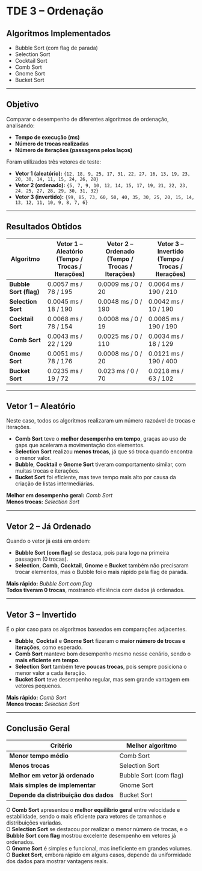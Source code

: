 #  TDE 3 – Ordenação 

##  Algoritmos Implementados
- Bubble Sort (com flag de parada)  
- Selection Sort  
- Cocktail Sort  
- Comb Sort  
- Gnome Sort  
- Bucket Sort  

---

##  Objetivo
Comparar o desempenho de diferentes algoritmos de ordenação, analisando:
- **Tempo de execução (ms)**
- **Número de trocas realizadas**
- **Número de iterações (passagens pelos laços)**

Foram utilizados três vetores de teste:

- **Vetor 1 (aleatório):** `{12, 18, 9, 25, 17, 31, 22, 27, 16, 13, 19, 23, 20, 30, 14, 11, 15, 24, 26, 28}`  
- **Vetor 2 (ordenado):** `{5, 7, 9, 10, 12, 14, 15, 17, 19, 21, 22, 23, 24, 25, 27, 28, 29, 30, 31, 32}`  
- **Vetor 3 (invertido):** `{99, 85, 73, 60, 50, 40, 35, 30, 25, 20, 15, 14, 13, 12, 11, 10, 9, 8, 7, 6}`  

---

##  Resultados Obtidos

| Algoritmo | Vetor 1 – Aleatório (Tempo / Trocas / Iterações) | Vetor 2 – Ordenado (Tempo / Trocas / Iterações) | Vetor 3 – Invertido (Tempo / Trocas / Iterações) |
|------------|--------------------------------------------------|--------------------------------------------------|--------------------------------------------------|
| **Bubble Sort (flag)** | 0.0057 ms / 78 / 195 | 0.0009 ms / 0 / 20 | 0.0064 ms / 190 / 210 |
| **Selection Sort** | 0.0045 ms / 18 / 190 | 0.0048 ms / 0 / 190 | 0.0042 ms / 10 / 190 |
| **Cocktail Sort** | 0.0068 ms / 78 / 154 | 0.0008 ms / 0 / 19 | 0.0085 ms / 190 / 190 |
| **Comb Sort** | 0.0043 ms / 22 / 129 | 0.0025 ms / 0 / 110 | 0.0034 ms / 18 / 129 |
| **Gnome Sort** | 0.0051 ms / 78 / 176 | 0.0008 ms / 0 / 20 | 0.0121 ms / 190 / 400 |
| **Bucket Sort** | 0.0235 ms / 19 / 72 | 0.023 ms / 0 / 70 | 0.0218 ms / 63 / 102 |

---

##  Vetor 1 – Aleatório
Neste caso, todos os algoritmos realizaram um número razoável de trocas e iterações.  
- **Comb Sort** teve o **melhor desempenho em tempo**, graças ao uso de gaps que aceleram a movimentação dos elementos.  
- **Selection Sort** realizou **menos trocas**, já que só troca quando encontra o menor valor.  
- **Bubble**, **Cocktail** e **Gnome Sort** tiveram comportamento similar, com muitas trocas e iterações.  
- **Bucket Sort** foi eficiente, mas teve tempo mais alto por causa da criação de listas intermediárias.

 **Melhor em desempenho geral:** *Comb Sort*  
 **Menos trocas:** *Selection Sort*

---

##  Vetor 2 – Já Ordenado
Quando o vetor já está em ordem:
- **Bubble Sort (com flag)** se destaca, pois para logo na primeira passagem (0 trocas).  
- **Selection**, **Comb**, **Cocktail**, **Gnome** e **Bucket** também não precisaram trocar elementos, mas o Bubble foi o mais rápido pela flag de parada.  

 **Mais rápido:** *Bubble Sort com flag*  
 **Todos tiveram 0 trocas**, mostrando eficiência com dados já ordenados.

---

##  Vetor 3 – Invertido
É o pior caso para os algoritmos baseados em comparações adjacentes.
- **Bubble**, **Cocktail** e **Gnome Sort** fizeram o **maior número de trocas e iterações**, como esperado.  
- **Comb Sort** manteve bom desempenho mesmo nesse cenário, sendo o **mais eficiente em tempo**.  
- **Selection Sort** também teve **poucas trocas**, pois sempre posiciona o menor valor a cada iteração.  
- **Bucket Sort** teve desempenho regular, mas sem grande vantagem em vetores pequenos.

 **Mais rápido:** *Comb Sort*  
 **Menos trocas:** *Selection Sort*

---

##  Conclusão Geral

| Critério | Melhor algoritmo |
|-----------|------------------|
| **Menor tempo médio** | Comb Sort |
| **Menos trocas** | Selection Sort |
| **Melhor em vetor já ordenado** | Bubble Sort (com flag) |
| **Mais simples de implementar** | Gnome Sort |
| **Depende da distribuição dos dados** | Bucket Sort |

O **Comb Sort** apresentou o **melhor equilíbrio geral** entre velocidade e estabilidade, sendo o mais eficiente para vetores de tamanhos e distribuições variadas.  
O **Selection Sort** se destacou por realizar o menor número de trocas, e o **Bubble Sort com flag** mostrou excelente desempenho em vetores já ordenados.  
O **Gnome Sort** é simples e funcional, mas ineficiente em grandes volumes.  
O **Bucket Sort**, embora rápido em alguns casos, depende da uniformidade dos dados para mostrar vantagens reais.
